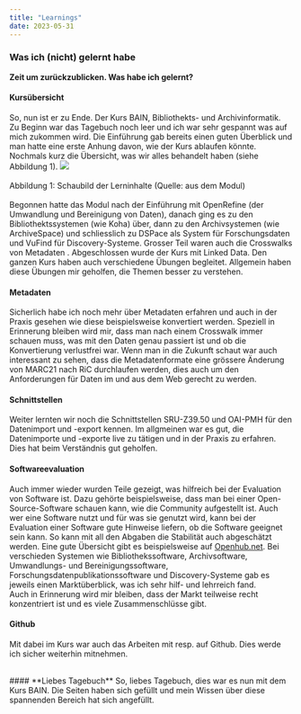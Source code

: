 ```yaml
---
title: "Learnings"
date: 2023-05-31
---
```


### Was ich (nicht) gelernt habe
**Zeit um zurückzublicken. Was habe ich gelernt?**



#### **Kursübersicht**
So, nun ist er zu Ende. Der Kurs BAIN, Bibliothekts- und Archivinformatik. Zu Beginn war das Tagebuch noch leer und ich war sehr gespannt was auf mich zukommen wird. Die Einführung gab bereits einen guten Überblick und man hatte eine erste Anhung davon, wie der Kurs ablaufen könnte. Nochmals kurz die Übersicht, was wir alles behandelt haben (siehe Abbildung 1).
![](https://raw.githubusercontent.com/brandensarah/Lerntagebuch/master/_posts/übersicht.png)
<br>
<br>
Abbildung 1: Schaubild der Lerninhalte (Quelle: aus dem Modul)
<br>
<br>
Begonnen hatte das Modul nach der Einführung mit OpenRefine (der Umwandlung und Bereinigung von Daten), danach ging es zu den Bibliothektssystemen (wie Koha) über, dann zu den Archivsystemen (wie ArchiveSpace) und schliesslich zu DSPace als System für Forschungsdaten und VuFind für Discovery-Systeme. Grosser Teil waren auch die Crosswalks von Metadaten . Abgeschlossen wurde der Kurs mit Linked Data.
Den ganzen Kurs haben auch verschiedene Übungen begleitet. Allgemein haben diese Übungen mir geholfen, die Themen besser zu verstehen. 
<br>
#### **Metadaten**
Sicherlich habe ich noch mehr über Metadaten erfahren und auch in der Praxis gesehen wie diese beispielsweise konvertiert werden. Speziell in Erinnerung bleiben wird mir, dass man nach einem Crosswalk immer schauen muss, was mit den Daten genau passiert ist und ob die Konvertierung verlustfrei war. Wenn man in die Zukunft schaut war auch interessant zu sehen, dass die Metadatenformate eine grössere Änderung von MARC21 nach RiC durchlaufen werden, dies auch um den Anforderungen für Daten im und aus dem Web gerecht zu werden. 
<br>
#### **Schnittstellen**
Weiter lernten wir noch die Schnittstellen SRU-Z39.50 und OAI-PMH für den Datenimport und -export kennen. Im allgmeinen war es gut, die Datenimporte und -exporte live zu tätigen und in der Praxis zu erfahren. Dies hat beim Verständnis gut geholfen.
<br>
#### **Softwareevaluation**
Auch immer wieder wurden Teile gezeigt, was hilfreich bei der Evaluation von Software ist. Dazu gehörte beispielsweise, dass man bei einer Open-Source-Software schauen kann, wie die Community aufgestellt ist. Auch wer eine Software nutzt und für was sie genutzt wird, kann bei der Evaluation einer Software gute Hinweise liefern, ob die Software geeignet sein kann. So kann mit all den Abgaben die Stabilität auch abgeschätzt werden. Eine gute Übersicht gibt es beispielsweise auf <a href="https://openhub.net/">Openhub.net</a>. Bei verschieden Systemen wie Bibliothekssoftware, Archivsoftware, Umwandlungs- und Bereinigungssoftware, Forschungsdatenpublikationssoftware und Discovery-Systeme gab es jeweils einen Marktüberblick, was ich sehr hilf- und lehrreich fand. 
<br>
Auch in Erinnerung wird mir bleiben, dass der Markt teilweise recht konzentriert ist und es viele Zusammenschlüsse gibt.
<br>
#### **Github**
Mit dabei im Kurs war auch das Arbeiten mit resp. auf Github. Dies werde ich sicher weiterhin mitnehmen. 


<br>
#### **Liebes Tagebuch**
So, liebes Tagebuch, dies war es nun mit dem Kurs BAIN. Die Seiten haben sich gefüllt und mein Wissen über diese spannenden Bereich hat sich angefüllt. 
<br>




